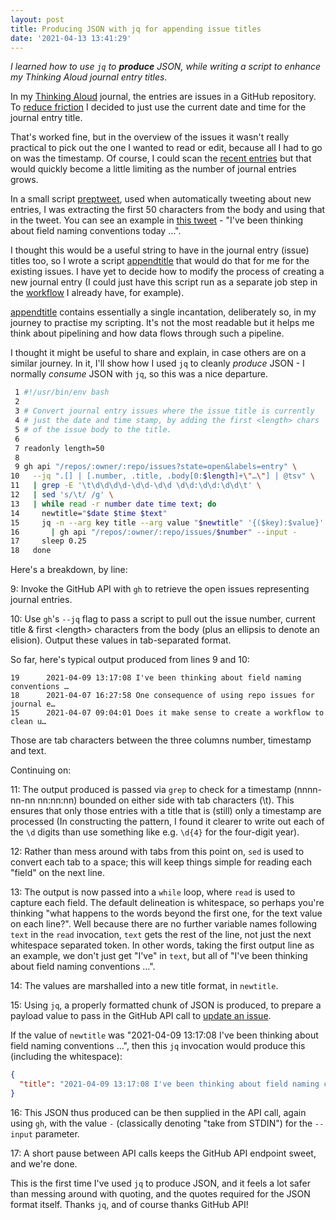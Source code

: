 ```yaml
---
layout: post
title: Producing JSON with jq for appending issue titles
date: '2021-04-13 13:41:29'
---
```


_I learned how to use `jq` to **produce** JSON, while writing a script to enhance my Thinking Aloud journal entry titles._

In my [Thinking Aloud](https://github.com/qmacro/thinking-aloud) journal, the entries are issues in a GitHub repository. To [reduce friction](https://github.com/qmacro/thinking-aloud/issues/1) I decided to just use the current date and time for the journal entry title.

That's worked fine, but in the overview of the issues it wasn't really practical to pick out the one I wanted to read or edit, because all I had to go on was the timestamp. Of course, I could scan the [recent entries](https://github.com/qmacro/thinking-aloud/blob/main/recent.md) but that would quickly become a little limiting as the number of journal entries grows.

In a small script [preptweet](https://github.com/qmacro/thinking-aloud/blob/main/preptweet), used when automatically tweeting about new entries, I was extracting the first 50 characters from the body and using that in the tweet. You can see an example in [this tweet](https://twitter.com/qmacro/status/1380500800879919105) - "I've been thinking about field naming conventions today …".

I thought this would be a useful string to have in the journal entry (issue) titles too, so I wrote a script [appendtitle](https://github.com/qmacro/thinking-aloud/blob/main/appendtitle) that would do that for me for the existing issues. I have yet to decide how to modify the process of creating a new journal entry (I could just have this script run as a separate job step in the [workflow](https://github.com/qmacro/thinking-aloud/blob/main/.github/workflows/process-new-entry.yaml) I already have, for example).

[appendtitle](https://github.com/qmacro/thinking-aloud/blob/main/appendtitle) contains essentially a single incantation, deliberately so, in my journey to practise my scripting. It's not the most readable but it helps me think about pipelining and how data flows through such a pipeline.

I thought it might be useful to share and explain, in case others are on a similar journey. In it, I'll show how I used `jq` to cleanly _produce_ JSON - I normally _consume_ JSON with `jq`, so this was a nice departure.

```bash
 1 #!/usr/bin/env bash
 2
 3 # Convert journal entry issues where the issue title is currently
 4 # just the date and time stamp, by adding the first <length> chars
 5 # of the issue body to the title.
 6
 7 readonly length=50
 8
 9 gh api "/repos/:owner/:repo/issues?state=open&labels=entry" \
10   --jq ".[] | [.number, .title, .body[0:$length]+\"…\"] | @tsv" \
11   | grep -E '\t\d\d\d\d-\d\d-\d\d \d\d:\d\d:\d\d\t' \
12   | sed 's/\t/ /g' \
13   | while read -r number date time text; do
14     newtitle="$date $time $text"
15     jq -n --arg key title --arg value "$newtitle" '{($key):$value}' \
16       | gh api "/repos/:owner/:repo/issues/$number" --input -
17     sleep 0.25
18   done
```

Here's a breakdown, by line:

9: Invoke the GitHub API with `gh` to retrieve the open issues representing journal entries.

10: Use `gh`'s `--jq` flag to pass a script to pull out the issue number, current title & first \<length\> characters from the body (plus an ellipsis to denote an elision). Output these values in tab-separated format.

So far, here's typical output produced from lines 9 and 10:

```
19      2021-04-09 13:17:08 I've been thinking about field naming conventions …
18      2021-04-07 16:27:58 One consequence of using repo issues for journal e…
15      2021-04-07 09:04:01 Does it make sense to create a workflow to clean u…
```

Those are tab characters between the three columns number, timestamp and text.

Continuing on:

11: The output produced is passed via `grep` to check for a timestamp (nnnn-nn-nn nn:nn:nn) bounded on either side with tab characters (\\t). This ensures that only those entries with a title that is (still) only a timestamp are processed (In constructing the pattern, I found it clearer to write out each of the `\d` digits than use something like e.g. `\d{4}` for the four-digit year).

12: Rather than mess around with tabs from this point on, `sed` is used to convert each tab to a space; this will keep things simple for reading each "field" on the next line.

13: The output is now passed into a `while` loop, where `read` is used to capture each field. The default delineation is whitespace, so perhaps you're thinking "what happens to the words beyond the first one, for the text value on each line?". Well because there are no further variable names following `text` in the `read` invocation, `text` gets the rest of the line, not just the next whitespace separated token. In other words, taking the first output line as an example, we don't just get "I've" in `text`, but all of "I've been thinking about field naming conventions …".

14: The values are marshalled into a new title format, in `newtitle`.

15: Using `jq`, a properly formatted chunk of JSON is produced, to prepare a payload value to pass in the GitHub API call to [update an issue](https://docs.github.com/en/rest/reference/issues#update-an-issue).

If the value of `newtitle` was "2021-04-09 13:17:08 I've been thinking about field naming conventions …", then this `jq` invocation would produce this (including the whitespace):

```JSON
{
  "title": "2021-04-09 13:17:08 I've been thinking about field naming conventions …"
}
```

16: This JSON thus produced can be then supplied in the API call, again using `gh`, with the value `-` (classically denoting "take from STDIN") for the `--input` parameter.

17: A short pause between API calls keeps the GitHub API endpoint sweet, and we're done.

This is the first time I've used `jq` to produce JSON, and it feels a lot safer than messing around with quoting, and the quotes required for the JSON format itself. Thanks `jq`, and of course thanks GitHub API!
